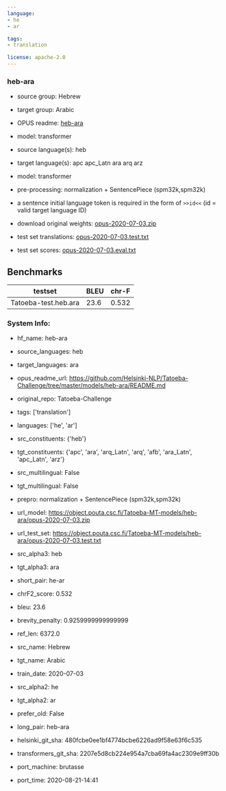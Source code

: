 ```yaml
---
language: 
- he
- ar

tags:
- translation

license: apache-2.0
---
```


### heb-ara

* source group: Hebrew 
* target group: Arabic 
*  OPUS readme: [heb-ara](https://github.com/Helsinki-NLP/Tatoeba-Challenge/tree/master/models/heb-ara/README.md)

*  model: transformer
* source language(s): heb
* target language(s): apc apc_Latn ara arq arz
* model: transformer
* pre-processing: normalization + SentencePiece (spm32k,spm32k)
* a sentence initial language token is required in the form of `>>id<<` (id = valid target language ID)
* download original weights: [opus-2020-07-03.zip](https://object.pouta.csc.fi/Tatoeba-MT-models/heb-ara/opus-2020-07-03.zip)
* test set translations: [opus-2020-07-03.test.txt](https://object.pouta.csc.fi/Tatoeba-MT-models/heb-ara/opus-2020-07-03.test.txt)
* test set scores: [opus-2020-07-03.eval.txt](https://object.pouta.csc.fi/Tatoeba-MT-models/heb-ara/opus-2020-07-03.eval.txt)

## Benchmarks

| testset               | BLEU  | chr-F |
|-----------------------|-------|-------|
| Tatoeba-test.heb.ara 	| 23.6 	| 0.532 |


### System Info: 
- hf_name: heb-ara

- source_languages: heb

- target_languages: ara

- opus_readme_url: https://github.com/Helsinki-NLP/Tatoeba-Challenge/tree/master/models/heb-ara/README.md

- original_repo: Tatoeba-Challenge

- tags: ['translation']

- languages: ['he', 'ar']

- src_constituents: {'heb'}

- tgt_constituents: {'apc', 'ara', 'arq_Latn', 'arq', 'afb', 'ara_Latn', 'apc_Latn', 'arz'}

- src_multilingual: False

- tgt_multilingual: False

- prepro:  normalization + SentencePiece (spm32k,spm32k)

- url_model: https://object.pouta.csc.fi/Tatoeba-MT-models/heb-ara/opus-2020-07-03.zip

- url_test_set: https://object.pouta.csc.fi/Tatoeba-MT-models/heb-ara/opus-2020-07-03.test.txt

- src_alpha3: heb

- tgt_alpha3: ara

- short_pair: he-ar

- chrF2_score: 0.532

- bleu: 23.6

- brevity_penalty: 0.9259999999999999

- ref_len: 6372.0

- src_name: Hebrew

- tgt_name: Arabic

- train_date: 2020-07-03

- src_alpha2: he

- tgt_alpha2: ar

- prefer_old: False

- long_pair: heb-ara

- helsinki_git_sha: 480fcbe0ee1bf4774bcbe6226ad9f58e63f6c535

- transformers_git_sha: 2207e5d8cb224e954a7cba69fa4ac2309e9ff30b

- port_machine: brutasse

- port_time: 2020-08-21-14:41